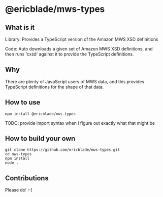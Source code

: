 # @ericblade/mws-types

## What is it

Library: Provides a TypeScript version of the Amazon MWS XSD definitions

Code: Auto downloads a given set of Amazon MWS XSD definitions, and then runs 'cxsd' against it to provide the TypeScript definitions.

## Why

There are plenty of JavaScript users of MWS data, and this provides TypeScript definitions for the shape of that data.

## How to use

```npm install @ericblade/mws-types```

TODO: provide import syntax when I figure out exactly what that might be

## How to build your own

```shell
git clone https://github.com/ericblade/mws-types.git
cd mws-types
npm install
node .
```

## Contributions

Please do! :-)

